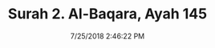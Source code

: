---
title       : "Surah 2. Al-Baqara, Ayah 145"
date        : 7/25/2018 2:46:22 PM
draft       : false
type        : "quran"
layout      : "compare"
BookCode    : "CMP"
SurahNumber : "2"
AyahNumber  : "145"
TotalAyah   : "286"
---
